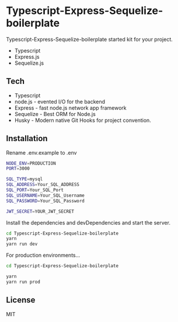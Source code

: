 # Typescript-Express-Sequelize-boilerplate

Typescript-Express-Sequelize-boilerplate started kit for your project.

- Typescript
- Express.js
- Sequelize.js

## Tech

- Typescript
- node.js - evented I/O for the backend
- Express - fast node.js network app framework
- Sequelize - Best ORM for Node.js
- Husky - Modern native Git Hooks for project convention.

## Installation

Rename .env.example to .env
```sh
NODE_ENV=PRODUCTION
PORT=3000

SQL_TYPE=mysql
SQL_ADDRESS=Your_SQL_ADDRESS
SQL_PORT=Your_SQL_Port
SQL_USERNAME=Your_SQL_Username
SQL_PASSWORD=Your_SQL_Password

JWT_SECRET=YOUR_JWT_SECRET
```

Install the dependencies and devDependencies and start the server.

```sh
cd Typescript-Express-Sequelize-boilerplate
yarn
yarn run dev
```

For production environments...

```sh
cd Typescript-Express-Sequelize-boilerplate
```

```sh
yarn
yarn run prod
```

## License

MIT

